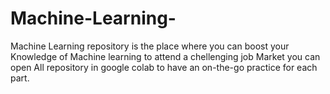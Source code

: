 # Machine-Learning-
Machine Learning repository is the place where you can boost your Knowledge of Machine learning to attend a chellenging job Market you can open All repository in google colab to have an on-the-go practice for each part.

